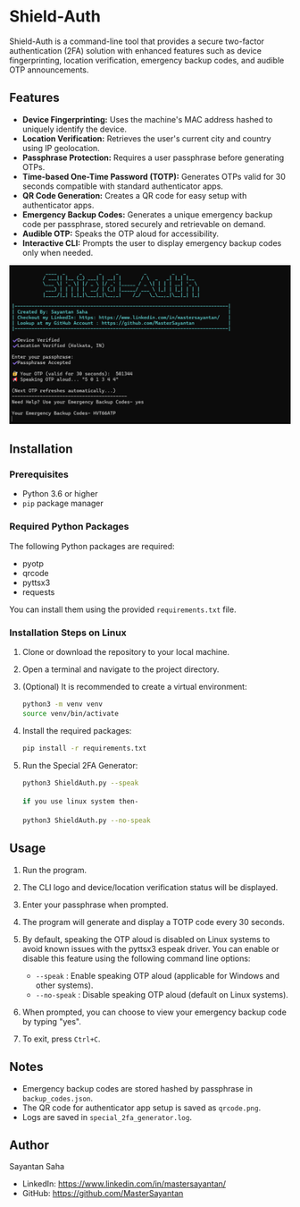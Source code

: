 # Shield-Auth

Shield-Auth is a command-line tool that provides a secure two-factor authentication (2FA) solution with enhanced features such as device fingerprinting, location verification, emergency backup codes, and audible OTP announcements.

## Features

- **Device Fingerprinting:** Uses the machine's MAC address hashed to uniquely identify the device.
- **Location Verification:** Retrieves the user's current city and country using IP geolocation.
- **Passphrase Protection:** Requires a user passphrase before generating OTPs.
- **Time-based One-Time Password (TOTP):** Generates OTPs valid for 30 seconds compatible with standard authenticator apps.
- **QR Code Generation:** Creates a QR code for easy setup with authenticator apps.
- **Emergency Backup Codes:** Generates a unique emergency backup code per passphrase, stored securely and retrievable on demand.
- **Audible OTP:** Speaks the OTP aloud for accessibility.
- **Interactive CLI:** Prompts the user to display emergency backup codes only when needed.

![image](https://github.com/MasterSayantan/Shield-Auth/blob/main/test.png)  

## Installation

### Prerequisites

- Python 3.6 or higher
- `pip` package manager

### Required Python Packages

The following Python packages are required:

- pyotp
- qrcode
- pyttsx3
- requests

You can install them using the provided `requirements.txt` file.

### Installation Steps on Linux

1. Clone or download the repository to your local machine.

2. Open a terminal and navigate to the project directory.

3. (Optional) It is recommended to create a virtual environment:

   ```bash
   python3 -m venv venv
   source venv/bin/activate
   ```

4. Install the required packages:

   ```bash
   pip install -r requirements.txt
   ```

5. Run the Special 2FA Generator:

   ```bash
   python3 ShieldAuth.py --speak

   if you use linux system then- 

   python3 ShieldAuth.py --no-speak
   ```

## Usage

1. Run the program.

2. The CLI logo and device/location verification status will be displayed.

3. Enter your passphrase when prompted.

4. The program will generate and display a TOTP code every 30 seconds.

5. By default, speaking the OTP aloud is disabled on Linux systems to avoid known issues with the pyttsx3 espeak driver. You can enable or disable this feature using the following command line options:

   - `--speak` : Enable speaking OTP aloud (applicable for Windows and other systems).
   - `--no-speak` : Disable speaking OTP aloud (default on Linux systems).

6. When prompted, you can choose to view your emergency backup code by typing "yes".

7. To exit, press `Ctrl+C`.

## Notes

- Emergency backup codes are stored hashed by passphrase in `backup_codes.json`.
- The QR code for authenticator app setup is saved as `qrcode.png`.
- Logs are saved in `special_2fa_generator.log`.

## Author

Sayantan Saha  
- LinkedIn: https://www.linkedin.com/in/mastersayantan/  
- GitHub: https://github.com/MasterSayantan
